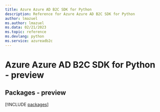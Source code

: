```yaml
---
title: Azure Azure AD B2C SDK for Python
description: Reference for Azure Azure AD B2C SDK for Python
author: lmazuel
ms.author: lmazuel
ms.data: 02/21/2023
ms.topic: reference
ms.devlang: python
ms.service: azureadb2c
---
```

# Azure Azure AD B2C SDK for Python - preview
## Packages - preview
[!INCLUDE [packages](azure-ad-b2c-index.md)]